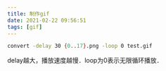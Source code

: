 ```yaml
---
title: 制作gif
date: 2021-02-22 09:56:51
tags: [gif]
---
```


```bash
convert -delay 30 {0..17}.png -loop 0 test.gif
```
delay越大，播放速度越慢．loop为0表示无限循环播放．
